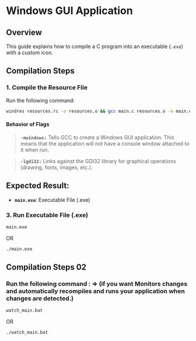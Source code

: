 # **Windows GUI Application**

## **Overview**

This guide explains how to compile a C program into an executable (`.exe`) with a custom icon.

## **Compilation Steps**

### 1. Compile the Resource File

Run the following command:

```bash
windres resources.rc -o resources.o && gcc main.c resources.o -o main.exe -lgdi32 -mwindows
```
#### Behavior of Flags
> **`-mwindows:`** Tells GCC to create a Windows GUI application. This means that the application will not have a console window attached to it when run.

> **`-lgdi32:`** Links against the GDI32 library for graphical operations (drawing, fonts, images, etc.).

## Expected Result:

- **`main.exe`**: Executable File (.exe)

### 3. Run Executable File (.exe)

```bash
main.exe
```
OR
```bash
./main.exe
```

## **Compilation Steps 02**

### Run the following command : => (if you want Monitors changes and automatically recompiles and runs your application when changes are detected.)
```bash
watch_main.bat
```
OR
```bash
./watch_main.bat
```

